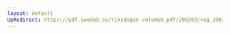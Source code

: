 ```yaml
---
layout: default
UpRedirect: https://pdf.swedeb.se/riksdagen-volumeG-pdf/200203/reg_200203/reg_200203_0194.pdf
---
```

